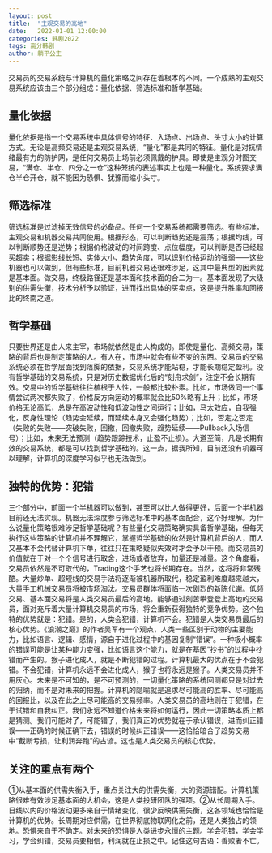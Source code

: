 ```yaml
---
layout: post
title:  "主观交易的高地"
date:   2022-01-01 12:00:00
categories: 韩剧2022
tags: 高分韩剧
author: 躺平公主
---
```


交易员的交易系统与计算机的量化策略之间存在着根本的不同。一个成熟的主观交易系统应该由三个部分组成：量化依据、筛选标准和哲学基础。
## 量化依据
量化依据是指一个交易系统中具体信号的特征、入场点、出场点、头寸大小的计算方式。无论是高频交易还是主观交易系统，“量化”都是共同的特征。量化是对抗情绪最有力的防护网，是任何交易员上场前必须佩戴的护具。即使是主观分时图交易，“满仓、半仓、四分之一仓”这种笼统的表述事实上也是一种量化。系统要求满仓半仓开仓，就不能因为恐惧、犹豫而缩小头寸。
## 筛选标准
筛选标准是过滤掉无效信号的必备品。任何一个交易系统都需要筛选。有些标准，主观交易和机器交易共同使用。根据形态，可以判断趋势还是震荡；根据均线，可以判断顺势还是逆势；根据价格波动的时间跨度、点位幅度，可以判断是否已经超买超卖；根据影线长短、实体大小、趋势角度，可以识别价格运动的强弱——这些机器也可以做到，但有些标准，目前机器交易还很难涉足，这其中最典型的因素就是基本面。做交易，终极路径还是基本面和技术面的合二为一。基本面发现了大级别的供需失衡，技术分析予以验证，进而找出具体的买卖点，这是提升胜率和回报比的终南之道。
## 哲学基础
只要世界还是由人来主宰，市场就依然是由人构成的。即使是量化、高频交易，策略的背后也是制定策略的人。有人在，市场中就会有些不变的东西。交易员的交易系统必须在哲学层面找到落脚的依据，交易系统才能站稳，才能长期稳定盈利。没有哲学基础的交易系统，只是对历史数据优化后的“刻舟求剑”，注定不会长期有效。交易中的哲学基础往往植根于人性，一般都比较朴素。比如，市场做同一个事情尝试两次都失败了，价格反方向运动的概率就会比50%略有上升；比如，市场价格无论高低，总是在高波动性和低波动性之间运行；比如，马太效应，自我强化，反身性理论（趋势会延续，而延续本身又会强化趋势）；比如，否定之否定（失败的失败——突破失败，回撤，回撤失败，趋势延续——Pullback入场信号）；比如，未来无法预测（趋势跟踪技术，止盈不止损）。大道至简，凡是长期有效的交易系统，都是可以找到哲学基础的。这一点，据我所知，目前还没有机器可以理解，计算机的深度学习似乎也无法做到。
## 独特的优势：犯错
三个部分中，前面一个半机器可以做到，甚至可以比人做得更好，后面一个半机器目前还无法实现。机器无法深度参与筛选标准中的基本面配合，这个好理解。为什么说量化策略很难涉足哲学基础呢？有些量化交易策略确实具备哲学基础，但每天执行这些策略的计算机并不理解它，掌握哲学基础的依然是计算机背后的人，而人又基本不会代替计算机下单，往往只在策略疑似失效时才会予以干预。而交易员的价值就在于对一个个信号进行取舍，进场或者放弃，加量还是减量。这个角度看，交易员依然是不可取代的，Trading这个手艺也将长期存在。当然，这将将非常残酷。大量炒单、超短线的交易手法将逐渐被机器所取代，稳定盈利难度越来越大，大量手工机械交易员将被市场淘汰。交易员群体将面临一次剧烈的新陈代谢。低频交易、基本面交易将是人类交易员最后的高地。能够通过刻苦攀登登上高地的交易员，面对充斥着大量计算机交易员的市场，将会重新获得独特的竞争优势。这个独特的优势就是：犯错。是的，人类会犯错，计算机不会。犯错是人类交易员最后的核心优势。《浪潮之巅》的作者吴军有一个观点，人类一些区别于动物的主要能力，比如语言、逻辑、感情，源自于进化过程中的基因复制“错误”。一种极小概率的错误可能是让某种能力变强，比如语言这个能力，就是在基因“抄书”的过程中抄错而产生的。猴子进化成人，就是不断犯错的过程。计算机最大的优点在于不会犯错。不会犯错，计算机永远不会进化成人，猴子也将永远是猴子。人类交易员并不用灰心。未来是不可知的，是不可预测的，一切量化策略的系统回测都只是对过去的归纳，而不是对未来的把握。计算机的隐喻就是追求尽可能高的胜率、尽可能高的回报比，以及在此之上尽可能高的交易频率。人类交易员的高地则在于犯错，在于试错和自我纠正。我们永远不知道价格未来将如何运行，因此一切策略本质上都是猜测。我们可能对了，可能错了，我们真正的优势就在于承认错误，进而纠正错误——正确的时候正确下去，错误的时候纠正错误——这恰恰暗合了趋势交易中“截断亏损，让利润奔跑”的古谚。这也是人类交易员的核心优势。
## 关注的重点有两个
①从基本面的供需失衡入手，重点关注大的供需失衡，大的资源错配。计算机策略很难有效涉足基本面的大机会，这是人类投研团队的强项。②从长周期入手。日线以内的价格波动更多来自于情绪变化，很少反映供需失衡，这各领域也恰恰是计算机的优势。长周期对应供需，在世界彻底物联网化之前，还是人类独占的领地。恐惧来自于不确定。对未来的恐惧是人类进步永恒的主题。学会犯错，学会学习，学会纠错，交易员要相信，利润就在止损之中。记住这句古语：善败者不亡。
